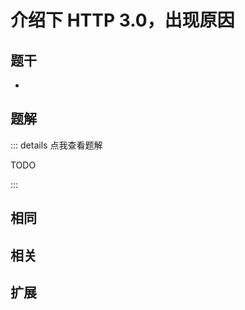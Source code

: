 # 介绍下 HTTP 3.0，出现原因


## 题干

- 



## 题解

::: details 点我查看题解

  TODO

:::



## 相同


## 相关


## 扩展

